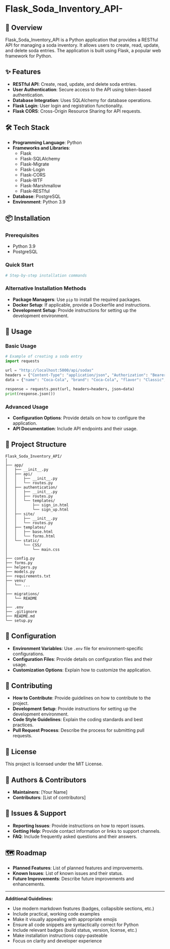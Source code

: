 # Flask_Soda_Inventory_API-

## 🚀 Overview
Flask_Soda_Inventory_API is a Python application that provides a RESTful API for managing a soda inventory. It allows users to create, read, update, and delete soda entries. The application is built using Flask, a popular web framework for Python.

## ✨ Features
- **RESTful API**: Create, read, update, and delete soda entries.
- **User Authentication**: Secure access to the API using token-based authentication.
- **Database Integration**: Uses SQLAlchemy for database operations.
- **Flask Login**: User login and registration functionality.
- **Flask CORS**: Cross-Origin Resource Sharing for API requests.

## 🛠️ Tech Stack
- **Programming Language**: Python
- **Frameworks and Libraries**:
  - Flask
  - Flask-SQLAlchemy
  - Flask-Migrate
  - Flask-Login
  - Flask-CORS
  - Flask-WTF
  - Flask-Marshmallow
  - Flask-RESTful
- **Database**: PostgreSQL
- **Environment**: Python 3.9

## 📦 Installation

### Prerequisites
- Python 3.9
- PostgreSQL

### Quick Start
```bash
# Step-by-step installation commands
```

### Alternative Installation Methods
- **Package Managers**: Use `pip` to install the required packages.
- **Docker Setup**: If applicable, provide a Dockerfile and instructions.
- **Development Setup**: Provide instructions for setting up the development environment.

## 🎯 Usage

### Basic Usage
```python
# Example of creating a soda entry
import requests

url = "http://localhost:5000/api/sodas"
headers = {"Content-Type": "application/json", "Authorization": "Bearer your_token_here"}
data = {"name": "Coca-Cola", "brand": "Coca-Cola", "flavor": "Classic", "size": "12 oz"}

response = requests.post(url, headers=headers, json=data)
print(response.json())
```

### Advanced Usage
- **Configuration Options**: Provide details on how to configure the application.
- **API Documentation**: Include API endpoints and their usage.

## 📁 Project Structure
```
Flask_Soda_Inventory_API/
│
├── app/
│   ├── __init__.py
│   ├── api/
│   │   ├── __init__.py
│   │   └── routes.py
│   ├── authentication/
│   │   ├── __init__.py
│   │   ├── routes.py
│   │   └── templates/
│   │       ├── sign_in.html
│   │       └── sign_up.html
│   ├── site/
│   │   ├── __init__.py
│   │   └── routes.py
│   ├── templates/
│   │   ├── base.html
│   │   └── forms.html
│   └── static/
│       └── CSS/
│           └── main.css
│
├── config.py
├── forms.py
├── helpers.py
├── models.py
├── requirements.txt
├── venv/
│   └── ...
│
├── migrations/
│   └── README
│
├── .env
├── .gitignore
├── README.md
└── setup.py
```

## 🔧 Configuration
- **Environment Variables**: Use `.env` file for environment-specific configurations.
- **Configuration Files**: Provide details on configuration files and their usage.
- **Customization Options**: Explain how to customize the application.

## 🤝 Contributing
- **How to Contribute**: Provide guidelines on how to contribute to the project.
- **Development Setup**: Provide instructions for setting up the development environment.
- **Code Style Guidelines**: Explain the coding standards and best practices.
- **Pull Request Process**: Describe the process for submitting pull requests.

## 📝 License
This project is licensed under the MIT License.

## 👥 Authors & Contributors
- **Maintainers**: [Your Name]
- **Contributors**: [List of contributors]

## 🐛 Issues & Support
- **Reporting Issues**: Provide instructions on how to report issues.
- **Getting Help**: Provide contact information or links to support channels.
- **FAQ**: Include frequently asked questions and their answers.

## 🗺️ Roadmap
- **Planned Features**: List of planned features and improvements.
- **Known Issues**: List of known issues and their status.
- **Future Improvements**: Describe future improvements and enhancements.

---

**Additional Guidelines:**
- Use modern markdown features (badges, collapsible sections, etc.)
- Include practical, working code examples
- Make it visually appealing with appropriate emojis
- Ensure all code snippets are syntactically correct for Python
- Include relevant badges (build status, version, license, etc.)
- Make installation instructions copy-pasteable
- Focus on clarity and developer experience
